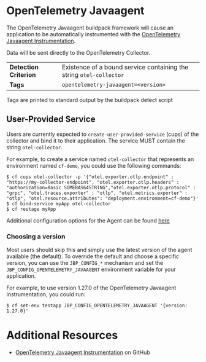 # OpenTelemetry Javaagent

The OpenTelemetry Javaagent buildpack framework will cause an application to be automatically instrumented
with the [OpenTelemetry Javaagent Instrumentation](https://github.com/open-telemetry/opentelemetry-java-instrumentation).

Data will be sent directly to the OpenTelemetry Collector. 

<table>
  <tr>
    <td><strong>Detection Criterion</strong></td>
    <td>Existence of a bound service containing the string <code>otel-collector</code></td>
  </tr>
  <tr>
    <td><strong>Tags</strong></td>
    <td><code>opentelemetry-javaagent=&lt;version&gt;</code></td>
  </tr>
</table>

Tags are printed to standard output by the buildpack detect script

## User-Provided Service

Users are currently expected to `create-user-provided-service` (cups) of the collector
and bind it to their application. The service MUST contain the string `otel-collector`.

For example, to create a service named `otel-collector` that represents an environment named `cf-demo`, you could use the following commands:

```
$ cf cups otel-collector -p '{"otel.exporter.otlp.endpoint" : "https://my-collector-endpoint", "otel.exporter.otlp.headers" : "authorization=Basic SOMEBAS64STRING","otel.exporter.otlp.protocol" : "grpc", "otel.traces.exporter" : "otlp", "otel.metrics.exporter" : "otlp", "otel.resource.attributes": "deployment.environment=cf-demo"}'
$ cf bind-service myApp otel-collector
$ cf restage myApp
```

Additional configuration options for the Agent can be found [here](https://opentelemetry.io/docs/instrumentation/java/automatic/agent-config/#configuring-with-environment-variables)

### Choosing a version

Most users should skip this and simply use the latest version of the agent available (the default).
To override the default and choose a specific version, you can use the `JBP_CONFIG_*` mechanism
and set the `JBP_CONFIG_OPENTELEMETRY_JAVAAGENT` environment variable for your application.

For example, to use version 1.27.0 of the OpenTelemetry Javaagent Instrumentation, you
could run:
```
$ cf set-env testapp JBP_CONFIG_OPENTELEMETRY_JAVAAGENT '{version: 1.27.0}'
```
 
# Additional Resources

* [OpenTelemetry Javaagent Instrumentation](https://github.com/open-telemetry/opentelemetry-java-instrumentation) on GitHub
